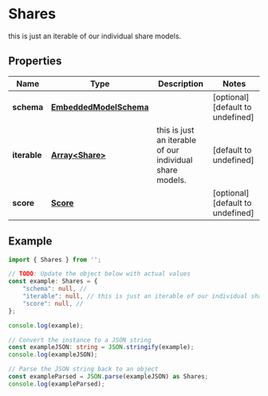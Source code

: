 
# Shares

this is just an iterable of our individual share models.

## Properties

Name | Type | Description | Notes
------------ | ------------- | ------------- | -------------
**schema** | [**EmbeddedModelSchema**](EmbeddedModelSchema) |  | [optional] [default to undefined]
**iterable** | [**Array&lt;Share&gt;**](Share) | this is just an iterable of our individual share models. | [default to undefined]
**score** | [**Score**](Score) |  | [optional] [default to undefined]

## Example

```typescript
import { Shares } from '';

// TODO: Update the object below with actual values
const example: Shares = {
    "schema": null, // 
    "iterable": null, // this is just an iterable of our individual share models.
    "score": null, // 
};

console.log(example);

// Convert the instance to a JSON string
const exampleJSON: string = JSON.stringify(example);
console.log(exampleJSON);

// Parse the JSON string back to an object
const exampleParsed = JSON.parse(exampleJSON) as Shares;
console.log(exampleParsed);
```




